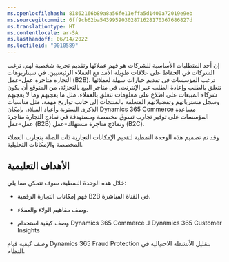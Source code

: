 ```yaml
---
ms.openlocfilehash: 81862166b89a8a56fe11effa5d1400a72019e9eb
ms.sourcegitcommit: 6ff9cb62ba54399590302871628170367686827d
ms.translationtype: HT
ms.contentlocale: ar-SA
ms.lasthandoff: 06/14/2022
ms.locfileid: "9010589"
---
```

إن أحد المتطلبات الأساسية للشركات هو فهم عملائها وتقديم تجربة شخصية لهم. ترغب الشركات في الحفاظ على علاقات طويلة الأمد مع العملاء الرئيسيين. في سيناريوهات التجارة متاجرة عمل-عمل (B2B)، ترغب المؤسسات في تقديم خيارات سهلة لعملائها تتعلق بالطلب وإعادة الطلب عبر الإنترنت. في متاجر البيع بالتجزئة، من المتوقع أن يكون شركاء المبيعات على اطلاع على معلومات تتعلق بالعملاء، مثل ما يعجبهم وما لا يعجبهم وسجل مشترياتهم وتفضيلاتهم المتعلقة بالمنتجات إلى جانب تواريخ مهمة، مثل مناسبات الذكرى السنوية وأعياد الميلاد. بإمكان Dynamics 365 Commerce مساعدة المؤسسات على توفير تجارب تسوق مخصصة ومستهدفة في نماذج التجارة متاجرة عمل-عمل (B2B) ونماذج متاجرة مستهلك-عمل (B2C). 

وقد تم تصميم هذه الوحدة النمطية لتقديم الإمكانات التجارية ذات الصلة بتجارب العملاء المخصصة والإمكانات التحليلية.

## <a name="learning-objectives"></a>الأهداف التعليمية

خلال هذه الوحدة النمطية، سوف تتمكن مما يلي:

- فهم إمكانات التجارة الرقمية B2B في القناة المباشرة.

- وصف مفاهيم الولاء والعملاء. 

- وصف كيفية استخدام Dynamics 365 Commerce لـ Dynamics 365 Customer Insights 

وصف كيفية قيام Dynamics 365 Fraud Protection بتقليل الأنشطة الاحتيالية في النظام. 